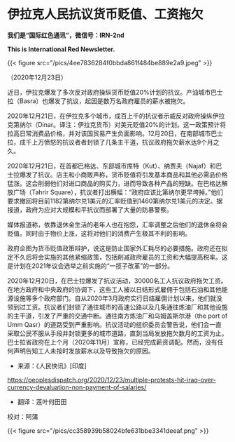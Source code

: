 # 伊拉克人民抗议货币贬值、工资拖欠



**我们是“国际红色通讯”，微信号：IRN-2nd**   

**This is International Red Newsletter.**   


{{< figure src="/pics/4ee7836284f0bbda861f484be889e2a9.jpeg" >}}


（2020年12月23日）  

近日，伊拉克爆发了多次反对政府操纵货币贬值20%计划的抗议。产油城市巴士拉（Basra）也爆发了抗议，起因是数万名政府雇员的薪水被拖欠。  

2020年12月21日，在伊拉克多个城市，成百上千的抗议者示威反对政府操纵伊拉克第纳尔（Dinar。译注：伊拉克货币）对美元贬值20%的计划。这一政策预计将拉高日常消费品价格，并对该国贸易产生负面影响。12月20日，在南部城市巴士拉，成千上万愤怒的抗议者者封锁了几条主干道，抗议政府拖欠薪水达9个月之久。  

2020年12月21日，在首都巴格达、东部城市库特（Kut）、纳贾夫（Najaf）和巴士拉爆发了抗议。店主和小商贩声称，货币贬值将引发基本商品和其他必需品价格猛涨。这会削弱他们对进口商品的购买力，进而导致各种产品的短缺。在巴格达解放广场（Tahrir Square），抗议者打出横幅：“政府应该比第纳尔更早垮掉。”他们要求撤回将目前1182第纳尔兑1美元的汇率贬值到1460第纳尔兑1美元的决定。据报道，政府为应对大规模和平抗议而部署了大量的防暴警察。  

媒体报道称，依靠退休金生活的老年人也在抱怨，汇率调整之后他们的退休金将会贬值。同时由于物价上涨，这将对他们的消费产生极其不利的影响。  

政府企图为货币贬值政策辩护，说这是防止国家外汇耗尽的必要措施。政府还在拟定不久后将会实施的其他紧缩政策，包括削减政府雇员的工资和大幅提高税率。这是计划在2021年议会选举之前实施的“一揽子改革”的一部分。  

2020年12月20日，在巴士拉爆发了抗议活动，30000名工人抗议政府拖欠工资。在地方政府和中央政府的协调下，这些工人被以日结形式雇佣于包括石油和其他能源设施等多个政府部门。自从2020年3月政府实行日结雇佣计划以来，他们就没领到过工资。抗议者们封锁了通往城市的高速公路以及几条通往炼油厂和其他设施的主干道，引发了严重的交通中断。通往南方炼油厂和乌姆盖斯尔港（the port of Umm Qasr）的道路受到严重影响。抗议活动的组织委员会警告说，他们会一直采取公民不服从手段并封锁更多的城市道路，直到当局发放拖欠数月的工资为止。巴士拉省政府在上个月（2020年11月）宣称，已经完成薪资调配。然而，没有任何声明告知工人未按时发放薪水以及导致拖欠的原因。  

* 来源：《人民快讯》[印度]  

https://peoplesdispatch.org/2020/12/23/multiple-protests-hit-iraq-over-currency-devaluation-non-payment-of-salaries/  

* 翻译：莲叶何田田  

校对：阿蒲  


{{< figure src="/pics/cc358939b58024bfe631bbe3341deeaf.png" >}}


